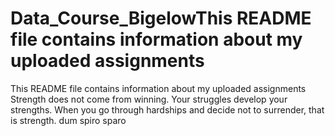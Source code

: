 # Data_Course_BigelowThis README file contains information about my uploaded assignments
This README file contains information about my uploaded assignments
Strength does not come from winning. Your struggles develop your strengths. When you go through hardships and decide not to surrender, that is strength.
dum spiro sparo
